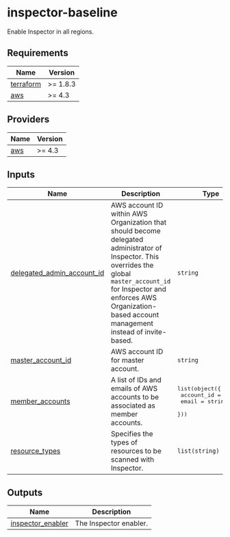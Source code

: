 # inspector-baseline

Enable Inspector in all regions.

<!-- BEGINNING OF PRE-COMMIT-TERRAFORM DOCS HOOK -->
## Requirements

| Name | Version |
|------|---------|
| <a name="requirement_terraform"></a> [terraform](#requirement\_terraform) | >= 1.8.3 |
| <a name="requirement_aws"></a> [aws](#requirement\_aws) | >= 4.3 |

## Providers

| Name | Version |
|------|---------|
| <a name="provider_aws"></a> [aws](#provider\_aws) | >= 4.3 |

## Inputs

| Name | Description | Type | Required |
|------|-------------|------|:--------:|
| <a name="input_delegated_admin_account_id"></a> [delegated\_admin\_account\_id](#input\_delegated\_admin\_account\_id) | AWS account ID within AWS Organization that should become delegated administrator of Inspector. This overrides the global `master_account_id` for Inspector and enforces AWS Organization-based account management instead of invite-based. | `string` | no |
| <a name="input_master_account_id"></a> [master\_account\_id](#input\_master\_account\_id) | AWS account ID for master account. | `string` | no |
| <a name="input_member_accounts"></a> [member\_accounts](#input\_member\_accounts) | A list of IDs and emails of AWS accounts to be associated as member accounts. | <pre>list(object({<br/>    account_id = string<br/>    email      = string<br/>  }))</pre> | no |
| <a name="input_resource_types"></a> [resource\_types](#input\_resource\_types) | Specifies the types of resources to be scanned with Inspector. | `list(string)` | no |

## Outputs

| Name | Description |
|------|-------------|
| <a name="output_inspector_enabler"></a> [inspector\_enabler](#output\_inspector\_enabler) | The Inspector enabler. |
<!-- END OF PRE-COMMIT-TERRAFORM DOCS HOOK -->
